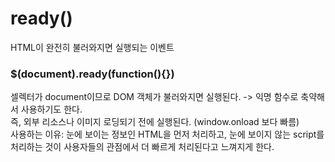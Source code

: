 <h1>ready()</h1>
HTML이 완전히 불러와지면 실행되는 이벤트
<h3>$(document).ready(function(){})</h3>
셀렉터가 document이므로 DOM 객체가 불러와지면 실행된다. -> 익명 함수로 축약해서 사용하기도 한다.<br>
즉, 외부 리소스나 이미지 로딩되기 전에 실행된다. (window.onload 보다 빠름) <br>
사용하는 이유: 눈에 보이는 정보인 HTML을 먼저 처리하고, 눈에 보이지 않는 script를 처리하는 것이 사용자들의 관점에서 더 빠르게 처리된다고 느껴지게 한다.
